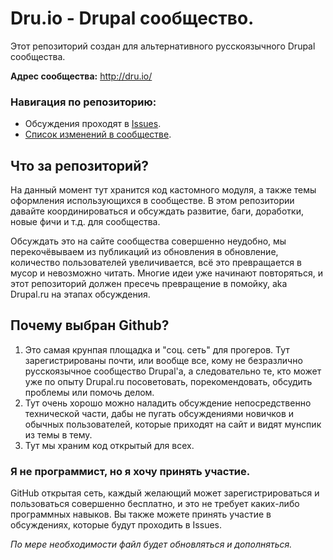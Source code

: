 # Dru.io - Drupal сообщество.
Этот репозиторий создан для альтернативного русскоязычного Drupal сообщества. 

**Адрес сообщества:** http://dru.io/

### Навигация по репозиторию:
- Обсуждения проходят в [Issues](https://github.com/Niklan/Dru.io/issues).
- [Список изменений в сообществе](https://github.com/Niklan/Dru.io/wiki/%D0%A1%D0%BF%D0%B8%D1%81%D0%BE%D0%BA-%D0%BE%D0%B1%D0%BD%D0%BE%D0%B2%D0%BB%D0%B5%D0%BD%D0%B8%D0%B9-2015).

## Что за репозиторий?
На данный момент тут хранится код кастомного модуля, а также темы оформления использующихся в сообществе. В этом репозитории давайте координироваться и обсуждать развитие, баги, доработки, новые фичи и т.д. для сообщества.

Обсуждать это на сайте сообщества совершенно неудобно, мы перекочёвываем из публикаций из обновления в обновление, количество пользователей увеличивается, всё это превращается в мусор и невозможно читать. Многие идеи уже начинают повторяться, и этот репозиторий должен пресечь превращение в помойку, aka Drupal.ru на этапах обсуждения.

## Почему выбран Github?
1.  Это самая крунпая площадка и "соц. сеть" для прогеров. Тут зарегистрированы почти, или вообще все, кому не безразлично русскоязычное сообщество Drupal'a, а следовательно те, кто может уже по опыту Drupal.ru посоветовать, порекомендовать, обсудить проблемы или помочь делом.
2.  Тут очень хорошо можно наладить обсуждение непосредственно технической части, дабы не пугать обсуждениями новичков и обычных пользователей, которые приходят на сайт и видят мунспик из темы в тему.
3.  Тут мы храним код открытый для всех.

### Я не программист, но я хочу принять участие.
GitHub открытая сеть, каждый желающий может зарегистрироваться и пользоваться совершенно бесплатно, и это не требует каких-либо программных навыков. Вы также можете принять участие в обсуждениях, которые будут проходить в Issues.

*По мере необходимости файл будет обновляться и дополняться.*

